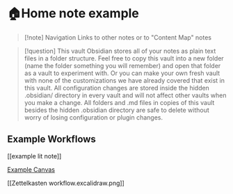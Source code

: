 
#  🏠Home note example

>[!note] Navigation
> Links to other notes or to "Content Map" notes 
>

>[!question] This vault
>Obsidian stores all of your notes as plain text files in a folder structure. Feel free to copy this vault into a new folder (name the folder something you will remember) and open that folder as a vault to experiment with. 
>Or you can make your own fresh vault with none of the customizations we have already covered that exist in this vault. All configuration changes are stored inside the hidden .obsidian/ directory in every vault and will not affect other vaults when you make a change.
>	All folders and .md files in copies of this vault besides the hidden .obsidian directory are safe to delete without worry of losing configuration or plugin changes.


## Example Workflows

[[example lit note]]

[Example Canvas](https://demovault.kribbitt.cc/zk-example/zk-example-canvas.html)

[[Zettelkasten workflow.excalidraw.png]]